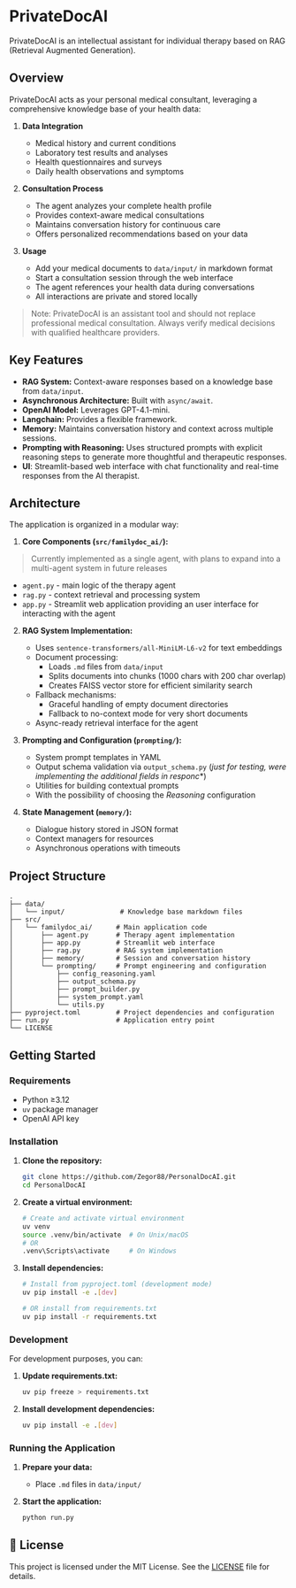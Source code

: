 # PrivateDocAI

PrivateDocAI is an intellectual assistant for individual therapy based on RAG (Retrieval Augmented Generation).

## Overview

PrivateDocAI acts as your personal medical consultant, leveraging a comprehensive knowledge base of your health data:

1. **Data Integration**
   - Medical history and current conditions
   - Laboratory test results and analyses
   - Health questionnaires and surveys
   - Daily health observations and symptoms

2. **Consultation Process**
   - The agent analyzes your complete health profile
   - Provides context-aware medical consultations
   - Maintains conversation history for continuous care
   - Offers personalized recommendations based on your data

3. **Usage**
   - Add your medical documents to `data/input/` in markdown format
   - Start a consultation session through the web interface
   - The agent references your health data during conversations
   - All interactions are private and stored locally

> Note: PrivateDocAI is an assistant tool and should not replace professional medical consultation. Always verify medical decisions with qualified healthcare providers.

## Key Features

- **RAG System:** Context-aware responses based on a knowledge base from `data/input`.
- **Asynchronous Architecture:** Built with `async/await`.
- **OpenAI Model:** Leverages GPT-4.1-mini.
- **Langchain:** Provides a flexible framework.
- **Memory:** Maintains conversation history and context across multiple sessions.
- **Prompting with Reasoning:** Uses structured prompts with explicit reasoning steps to generate more thoughtful and therapeutic responses.
- **UI**: Streamlit-based web interface with chat functionality and real-time responses from the AI therapist.

## Architecture

The application is organized in a modular way:

1. **Core Components (`src/familydoc_ai/`):**
> Currently implemented as a single agent, with plans to expand into a multi-agent system in future releases
   - `agent.py` - main logic of the therapy agent
   - `rag.py` - context retrieval and processing system
   - `app.py` - Streamlit web application providing an user interface for interacting with the agent

2. **RAG System Implementation:**
   - Uses `sentence-transformers/all-MiniLM-L6-v2` for text embeddings
   - Document processing:
     * Loads `.md` files from `data/input`
     * Splits documents into chunks (1000 chars with 200 char overlap)
     * Creates FAISS vector store for efficient similarity search
   - Fallback mechanisms:
     * Graceful handling of empty document directories
     * Fallback to no-context mode for very short documents
   - Async-ready retrieval interface for the agent

3. **Prompting and Configuration (`prompting/`):**
   - System prompt templates in YAML
   - Output schema validation via `output_schema.py` (*just for testing, were implementing the additional fields in responc**)
   - Utilities for building contextual prompts
   - With the possibility of choosing the *Reasoning* configuration

4. **State Management (`memory/`):**
   - Dialogue history stored in JSON format
   - Context managers for resources
   - Asynchronous operations with timeouts

## Project Structure

```
.
├── data/
│   └── input/              # Knowledge base markdown files
├── src/
│   └── familydoc_ai/      # Main application code
│       ├── agent.py       # Therapy agent implementation
│       ├── app.py         # Streamlit web interface
│       ├── rag.py         # RAG system implementation
│       ├── memory/        # Session and conversation history
│       └── prompting/     # Prompt engineering and configuration
│           ├── config_reasoning.yaml
│           ├── output_schema.py
│           ├── prompt_builder.py
│           ├── system_prompt.yaml
│           └── utils.py
├── pyproject.toml         # Project dependencies and configuration
├── run.py                 # Application entry point
└── LICENSE
```

## Getting Started

### Requirements

- Python ≥3.12
- `uv` package manager
- OpenAI API key

### Installation

1. **Clone the repository:**
   ```bash
   git clone https://github.com/Zegor88/PersonalDocAI.git
   cd PersonalDocAI
   ```

2. **Create a virtual environment:**
   ```bash
   # Create and activate virtual environment
   uv venv
   source .venv/bin/activate  # On Unix/macOS
   # OR
   .venv\Scripts\activate     # On Windows
   ```

3. **Install dependencies:**
   ```bash
   # Install from pyproject.toml (development mode)
   uv pip install -e .[dev]
   
   # OR install from requirements.txt
   uv pip install -r requirements.txt
   ```


### Development

For development purposes, you can:

1. **Update requirements.txt:**
   ```bash
   uv pip freeze > requirements.txt
   ```

2. **Install development dependencies:**
   ```bash
   uv pip install -e .[dev]
   ```

### Running the Application

1. **Prepare your data:**
   - Place `.md` files in `data/input/`

2. **Start the application:**
   ```bash
   python run.py
   ```

## 📄 License

This project is licensed under the MIT License. See the [LICENSE](LICENSE) file for details.